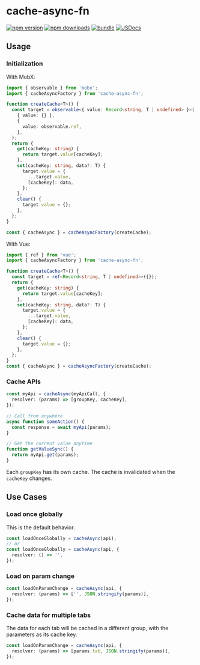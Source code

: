# cache-async-fn

[![npm version][npm-version-src]][npm-version-href]
[![npm downloads][npm-downloads-src]][npm-downloads-href]
[![bundle][bundle-src]][bundle-href]
[![JSDocs][jsdocs-src]][jsdocs-href]

## Usage

### Initialization

With MobX:

```ts
import { observable } from 'mobx';
import { cacheAsyncFactory } from 'cache-async-fn';

function createCache<T>() {
  const target = observable<{ value: Record<string, T | undefined> }>(
    { value: {} },
    {
      value: observable.ref,
    },
  );
  return {
    get(cacheKey: string) {
      return target.value[cacheKey];
    },
    set(cacheKey: string, data?: T) {
      target.value = {
        ...target.value,
        [cacheKey]: data,
      };
    },
    clear() {
      target.value = {};
    },
  };
}

const { cacheAsync } = cacheAsyncFactory(createCache);
```

With Vue:

```ts
import { ref } from 'vue';
import { cacheAsyncFactory } from 'cache-async-fn';

function createCache<T>() {
  const target = ref<Record<string, T | undefined>>({});
  return {
    get(cacheKey: string) {
      return target.value[cacheKey];
    },
    set(cacheKey: string, data?: T) {
      target.value = {
        ...target.value,
        [cacheKey]: data,
      };
    },
    clear() {
      target.value = {};
    },
  };
}
const { cacheAsync } = cacheAsyncFactory(createCache);
```

### Cache APIs

```ts
const myApi = cacheAsync(myApiCall, {
  resolver: (params) => [groupKey, cacheKey],
});

// Call from anywhere
async function someAction() {
  const response = await myApi(params);
}

// Get the current value anytime
function getValueSync() {
  return myApi.get(params);
}
```

Each `groupKey` has its own cache. The cache is invalidated when the `cacheKey` changes.

## Use Cases

### Load once globally

This is the default behavior.

```ts
const loadOnceGlobally = cacheAsync(api);
// or
const loadOnceGlobally = cacheAsync(api, {
  resolver: () => '',
});
```

### Load on param change

```ts
const loadOnParamChange = cacheAsync(api, {
  resolver: (params) => ['', JSON.stringify(params)],
});
```

### Cache data for multiple tabs

The data for each tab will be cached in a different group, with the parameters as its cache key.

```ts
const loadOnParamChange = cacheAsync(api, {
  resolver: (params) => [params.tab, JSON.stringify(params)],
});
```

[npm-version-src]: https://img.shields.io/npm/v/cache-async-fn?style=flat&colorA=18181B&colorB=F0DB4F
[npm-version-href]: https://npmjs.com/package/cache-async-fn
[npm-downloads-src]: https://img.shields.io/npm/dm/cache-async-fn?style=flat&colorA=18181B&colorB=F0DB4F
[npm-downloads-href]: https://npmjs.com/package/cache-async-fn
[bundle-src]: https://img.shields.io/bundlephobia/minzip/cache-async-fn?style=flat&colorA=18181B&colorB=F0DB4F
[bundle-href]: https://bundlephobia.com/result?p=cache-async-fn
[jsdocs-src]: https://img.shields.io/badge/jsDocs.io-reference-18181B?style=flat&colorA=18181B&colorB=F0DB4F
[jsdocs-href]: https://www.jsdocs.io/package/cache-async-fn
